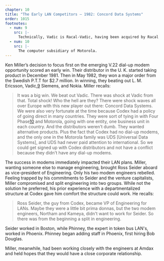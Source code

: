 ```yaml
---
chapter: 10
title: "The Early LAN Competitors – 1982: Concord Data Systems"
order: 1015
footnotes:
  - num: 9
    src: |-
      Technically, Vadic is Racal-Vadic, having been acquired by Racal in 1978. 
  - num: 10
    src: |- 
      The computer subsidiary of Motorola.
---
```


Ken Miller’s decision to focus first on the emerging V.22 dial-up modem opportunity scored an early win. Their distributor in the U. K. started taking product in December 1981. Then in May 1982, they won a major order from the Swedish P.T.T for $2.7 million. In winning, they beating out L. M. Ericsson, Vadic,<a name="fnloc9" href="#fn9">9</a> Siemens, and Nokia. Miller recalls:

>It was a big win. We beat out Vadic. There was shock at Vadic from that. Total shock! Who the hell are they? There were shock waves all over Europe with this new player out there: Concord Data Systems. We were also very fortunate at the time because Codex had a policy of going direct in many countries. They were sort of tying in with Four Phase<a name="fnloc10" href="#fn10">10</a> and Motorola, going with one entity, one business unit in each country. And the distributors weren't dumb. They wanted alternative products. Plus the fact that Codex had no dial-up modems, and the only one in the Motorola family was UDS [Universal Data Systems], and UDS had never paid attention to international. So we could get signed up with Codex distributors and not have a conflict because they didn't have any dial-up modems.

The success in modems immediately impacted their LAN plans. Miller, wanting someone else to manage engineering, brought Ross Seider aboard as vice-president of Engineering. Only his two modem engineers rebelled. Feeling trapped by his commitments to Seider and the venture capitalists, Miller compromised and split engineering into two groups. While not the solution he preferred, his prior experience with a departmentalized structure at Codex gave him comfort the structure could work. He recalls:

>Ross Seider, the guy from Codex, became VP of Engineering for LANs. Maybe they were a little bit prima donnas, but the two modem engineers, Northam and Kameya, didn't want to work for Seider. So there was from the beginning a split in engineering.

Seider worked in Boston, while Phinney, the expert in token bus LAN's, worked in Phoenix. Phinney began adding staff in Phoenix, first hiring Bob Douglas.

Miller, meanwhile, had been working closely with the engineers at Amdax and held hopes that they would have a close corporate relationship.
